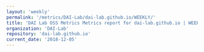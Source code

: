 ```yaml
---
layout: 'weekly'
permalink: '/metrics/DAI-Lab/dai-lab.github.io/WEEKLY/'
title: 'DAI Lab OSS Metrics Metrics report for dai-lab.github.io | WEEKLY-REPORT-2018-12-05'
organization: 'DAI-Lab'
repository: 'dai-lab.github.io'
current_date: '2018-12-05'
---
```

